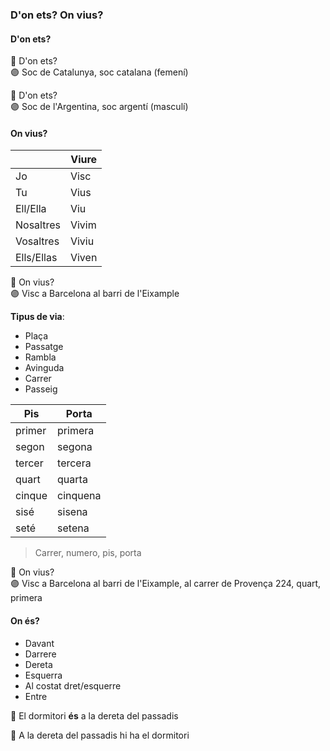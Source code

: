 ### D'on ets? On vius?

#### D'on ets?

🔵 D'on ets?\
🟣 Soc de Catalunya, soc catalana (femení)

🔵 D'on ets?\
🟣 Soc de l'Argentina, soc argentí (masculí)

#### On vius?

|           |  Viure|
|-----------|-------|
| Jo        |   Visc |
| Tu        |   Vius |
| Ell/Ella  |   Viu  |
| Nosaltres |   Vivim |
| Vosaltres |   Viviu |
| Ells/Ellas|   Viven |

🔵 On vius?\
🟣 Visc a Barcelona al barri de l'Eixample

**Tipus de via**:

- Plaça
- Passatge
- Rambla
- Avinguda
- Carrer
- Passeig

|Pis|Porta|
|---|---|
|primer|primera|
|segon|segona|
|tercer|tercera|
|quart|quarta|
|cinque|cinquena|
|sisé|sisena|
|seté|setena|

> Carrer, numero, pis, porta

🔵 On vius?\
🟣 Visc a Barcelona al barri de l'Eixample, al carrer de Provença 224, quart, primera

#### On és?

- Davant
- Darrere
- Dereta
- Esquerra
- Al costat dret/esquerre
- Entre

🔵 El dormitori **és** a la dereta del passadis

🔵 A la dereta del passadis hi ha el dormitori